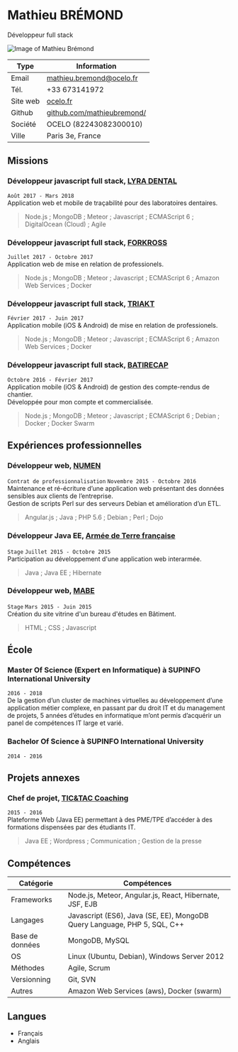 # Mathieu BRÉMOND
Développeur full stack  

![Image of Mathieu Brémond](https://website.ocelo.fr/img/mathieu_small.png)

Type | Information 
------------ | ------------- 
Email | <a href="mailto:mathieu.bremond@ocelo.fr">mathieu.bremond@ocelo.fr</a> 
Tél. | +33 673141972 
Site web | <a href="https://ocelo.fr">ocelo.fr</a> 
Github | <a href="https://github.com/mathieubremond/">github.com/mathieubremond/</a> 
Société | OCELO (82243082300010)
Ville | Paris 3e, France 


## Missions

### Développeur javascript full stack, <a href="https://www.lyratrack.dental">LYRA DENTAL</a> 
`Août 2017 - Mars 2018`  
Application web et mobile de traçabilité pour des laboratoires dentaires.  
> Node.js ; MongoDB ; Meteor ; Javascript ; ECMAScript 6 ; DigitalOcean (Cloud) ; Agile

### Développeur javascript full stack, <a href="https://leankross.ocelo.fr">FORKROSS</a> 
`Juillet 2017 - Octobre 2017`  
Application web de mise en relation de professionels.  
> Node.js ; MongoDB ; Meteor ; Javascript ; ECMAScript 6 ; Amazon Web Services ; Docker

### Développeur javascript full stack, <a href="https://triakt.com/sarea">TRIAKT</a> 
`Février 2017 - Juin 2017`  
Application mobile (iOS & Android) de mise en relation de professionels.  
> Node.js ; MongoDB ; Meteor ; Javascript ; ECMAScript 6 ; Amazon Web Services ; Docker

### Développeur javascript full stack, <a href="https://app.batirecap.com">BATIRECAP</a> 
`Octobre 2016 - Février 2017`  
Application mobile (iOS & Android) de gestion des compte-rendus de chantier.  
Développée pour mon compte et commercialisée. 
> Node.js ; MongoDB ; Meteor ; Javascript ; ECMAScript 6 ; Debian ; Docker ; Docker Swarm

## Expériences professionnelles

### Développeur web, <a href="http://www.numen.fr/fr/">NUMEN</a> 
`Contrat de professionnalisation` `Novembre 2015 - Octobre 2016`  
Maintenance et ré-écriture d’une application web présentant des données sensibles aux clients de l’entreprise.  
Gestion de scripts Perl sur des serveurs Debian et amélioration d’un ETL.  
> Angular.js ; Java ; PHP 5.6 ; Debian ; Perl ; Dojo

### Développeur Java EE, <a href="https://www.defense.gouv.fr/terre">Armée de Terre française</a> 
`Stage` `Juillet 2015 - Octobre 2015`  
Participation au développement d'une application web interarmée.
> Java ; Java EE ; Hibernate

### Développeur web, <a href="http://mabe37.fr/">MABE</a> 
`Stage` `Mars 2015 - Juin 2015`  
Création du site vitrine d'un bureau d'études en Bâtiment.
> HTML ; CSS ; Javascript

## École

### Master Of Science (Expert en Informatique) à SUPINFO International University
`2016 - 2018`  
De la gestion d’un cluster de machines virtuelles au développement d’une application métier
complexe, en passant par du droit IT et du management de projets, 5 années d’études en informatique m’ont permis d’acquérir un panel de compétences IT large et varié.  

### Bachelor Of Science à SUPINFO International University
`2014 - 2016`  

## Projets annexes

### Chef de projet, <a href="http://tictac-coaching.fr/home/">TIC&TAC Coaching</a> 
`2015 - 2016`  
Plateforme Web (Java EE) permettant à des PME/TPE d’accéder à des formations dispensées par des étudiants IT.
> Java EE ; Wordpress ; Communication ; Gestion de la presse

## Compétences

Catégorie | Compétences 
------------ | ------------- 
Frameworks | Node.js, Meteor, Angular.js, React, Hibernate, JSF, EJB
Langages | Javascript (ES6), Java (SE, EE), MongoDB Query Language, PHP 5, SQL, C++
Base de données |  MongoDB, MySQL
OS | Linux (Ubuntu, Debian), Windows Server 2012
Méthodes | Agile, Scrum
Versionning | Git, SVN
Autres | Amazon Web Services (aws), Docker (swarm)

## Langues

* Français  
* Anglais  

<!-- ### Footer

Dernière modification: 31 janv. 2018 -->



